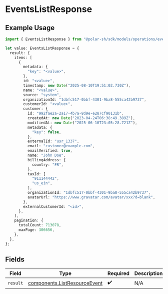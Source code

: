 # EventsListResponse

## Example Usage

```typescript
import { EventsListResponse } from "@polar-sh/sdk/models/operations/eventslist.js";

let value: EventsListResponse = {
  result: {
    items: [
      {
        metadata: {
          "key": "<value>",
        },
        id: "<value>",
        timestamp: new Date("2025-08-10T19:51:02.730Z"),
        name: "<value>",
        source: "system",
        organizationId: "1dbfc517-0bbf-4301-9ba8-555ca42b9737",
        customerId: "<value>",
        customer: {
          id: "992fae2a-2a17-4b7a-8d9e-e287cf90131b",
          createdAt: new Date("2023-04-24T06:38:49.389Z"),
          modifiedAt: new Date("2025-06-10T23:05:28.721Z"),
          metadata: {
            "key": false,
          },
          externalId: "usr_1337",
          email: "customer@example.com",
          emailVerified: true,
          name: "John Doe",
          billingAddress: {
            country: "FR",
          },
          taxId: [
            "911144442",
            "us_ein",
          ],
          organizationId: "1dbfc517-0bbf-4301-9ba8-555ca42b9737",
          avatarUrl: "https://www.gravatar.com/avatar/xxx?d=blank",
        },
        externalCustomerId: "<id>",
      },
    ],
    pagination: {
      totalCount: 713078,
      maxPage: 306656,
    },
  },
};
```

## Fields

| Field                                                                        | Type                                                                         | Required                                                                     | Description                                                                  |
| ---------------------------------------------------------------------------- | ---------------------------------------------------------------------------- | ---------------------------------------------------------------------------- | ---------------------------------------------------------------------------- |
| `result`                                                                     | [components.ListResourceEvent](../../models/components/listresourceevent.md) | :heavy_check_mark:                                                           | N/A                                                                          |
